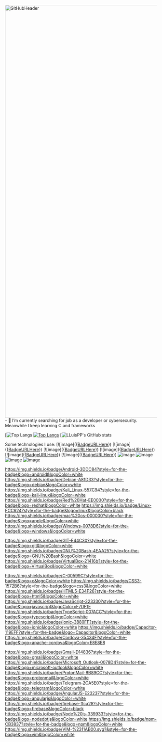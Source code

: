 <img width="1362" alt="GitHubHeader" src="https://github.com/LLuisPP/LLuisPP/assets/116104082/0e553dbe-c090-4e4c-80de-4ecabbf6dfd1">
- 🔭 I’m currently searching for job as a developer or cybersecurity. Meanwhile I keep learning C and frameworks 

[![Top Langs](https://github-readme-stats.vercel.app/api/top-langs/?username=LLuisPP&layout=compact)
[![Top Langs](https://github-readme-stats.vercel.app/api/top-langs/?username=LLuisPP)](https://github.com/LLuisPP/github-readme-stats)
[![LLuisPP's GitHub stats](https://github-readme-stats.vercel.app/api?username=LLuisPP&show_icons=true&theme=transparent)

Some technologies I use:
[![image]({[BadgeURLHere](https://img.shields.io/badge/Android-3DDC84?style=for-the-badge&logo=android&logoColor=white
)})
[![image]({[BadgeURLHere](https://img.shields.io/badge/Debian-A81D33?style=for-the-badge&logo=debian&logoColor=white
)})
[![image]({[BadgeURLHere](https://img.shields.io/badge/Kali_Linux-557C94?style=for-the-badge&logo=kali-linux&logoColor=white
)})
[![image]({[BadgeURLHere](https://img.shields.io/badge/Red%20Hat-EE0000?style=for-the-badge&logo=redhat&logoColor=white
)})
[![image]({[BadgeURLHere](https://img.shields.io/badge/mac%20os-000000?style=for-the-badge&logo=apple&logoColor=white
)})
[![image]({[BadgeURLHere](https://img.shields.io/badge/Windows-0078D6?style=for-the-badge&logo=windows&logoColor=white
)})
![image]({BadgeURLHere})
![image]({BadgeURLHere})
![image]({BadgeURLHere})
![image]({BadgeURLHere})

https://img.shields.io/badge/Android-3DDC84?style=for-the-badge&logo=android&logoColor=white
https://img.shields.io/badge/Debian-A81D33?style=for-the-badge&logo=debian&logoColor=white
https://img.shields.io/badge/Kali_Linux-557C94?style=for-the-badge&logo=kali-linux&logoColor=white
https://img.shields.io/badge/Red%20Hat-EE0000?style=for-the-badge&logo=redhat&logoColor=white
https://img.shields.io/badge/Linux-FCC624?style=for-the-badge&logo=linux&logoColor=black
https://img.shields.io/badge/mac%20os-000000?style=for-the-badge&logo=apple&logoColor=white
https://img.shields.io/badge/Windows-0078D6?style=for-the-badge&logo=windows&logoColor=white

https://img.shields.io/badge/GIT-E44C30?style=for-the-badge&logo=git&logoColor=white
https://img.shields.io/badge/GNU%20Bash-4EAA25?style=for-the-badge&logo=GNU%20Bash&logoColor=white
https://img.shields.io/badge/VirtualBox-21416b?style=for-the-badge&logo=VirtualBox&logoColor=white

https://img.shields.io/badge/C-00599C?style=for-the-badge&logo=c&logoColor=white
https://img.shields.io/badge/CSS3-1572B6?style=for-the-badge&logo=css3&logoColor=white
https://img.shields.io/badge/HTML5-E34F26?style=for-the-badge&logo=html5&logoColor=white
https://img.shields.io/badge/JavaScript-323330?style=for-the-badge&logo=javascript&logoColor=F7DF1E
https://img.shields.io/badge/TypeScript-007ACC?style=for-the-badge&logo=typescript&logoColor=white
https://img.shields.io/badge/Ionic-3880FF?style=for-the-badge&logo=ionic&logoColor=white
https://img.shields.io/badge/Capacitor-119EFF?style=for-the-badge&logo=Capacitor&logoColor=white
https://img.shields.io/badge/Cordova-35434F?style=for-the-badge&logo=apache-cordova&logoColor=E8E8E8

https://img.shields.io/badge/Gmail-D14836?style=for-the-badge&logo=gmail&logoColor=white
https://img.shields.io/badge/Microsoft_Outlook-0078D4?style=for-the-badge&logo=microsoft-outlook&logoColor=white
https://img.shields.io/badge/ProtonMail-8B89CC?style=for-the-badge&logo=protonmail&logoColor=white
https://img.shields.io/badge/Telegram-2CA5E0?style=for-the-badge&logo=telegram&logoColor=white
https://img.shields.io/badge/AngularJS-E23237?style=for-the-badge&logo=angularjs&logoColor=white
https://img.shields.io/badge/firebase-ffca28?style=for-the-badge&logo=firebase&logoColor=black
https://img.shields.io/badge/Node%20js-339933?style=for-the-badge&logo=nodedotjs&logoColor=white
	https://img.shields.io/badge/npm-CB3837?style=for-the-badge&logo=npm&logoColor=white
 https://img.shields.io/badge/VIM-%2311AB00.svg?&style=for-the-badge&logo=vim&logoColor=white

